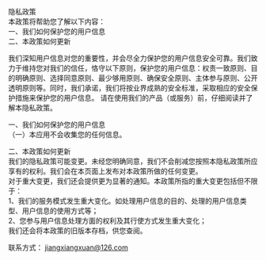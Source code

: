 隐私政策  
本政策将帮助您了解以下内容：  
一、我们如何保护您的用户信息  
二、本政策如何更新  

我们深知用户信息对您的重要性，并会尽全力保护您的用户信息安全可靠。我们致力于维持您对我们的信任，恪守以下原则，保护您的用户信息：权责一致原则、目的明确原则、选择同意原则、最少够用原则、确保安全原则、主体参与原则、公开透明原则等。同时，我们承诺，我们将按业界成熟的安全标准，采取相应的安全保护措施来保护您的用户信息。
请在使用我们的产品（或服务）前，仔细阅读并了解本隐私政策。  

一、我们如何保护您的用户信息  
（一）本应用不会收集您的任何信息。  


二、本政策如何更新  
我们的隐私政策可能变更。未经您明确同意，我们不会削减您按照本隐私政策所应享有的权利。我们会在本页面上发布对本政策所做的任何变更。  
对于重大变更，我们还会提供更为显著的通知。本政策所指的重大变更包括但不限于：  
1、我们的服务模式发生重大变化。如处理用户信息的目的、处理的用户信息类型、用户信息的使用方式等；  
2、您参与用户信息处理方面的权利及其行使方式发生重大变化；  
我们还会将本政策的旧版本存档，供您查阅。  

联系方式： jiangxiangxuan@126.com

